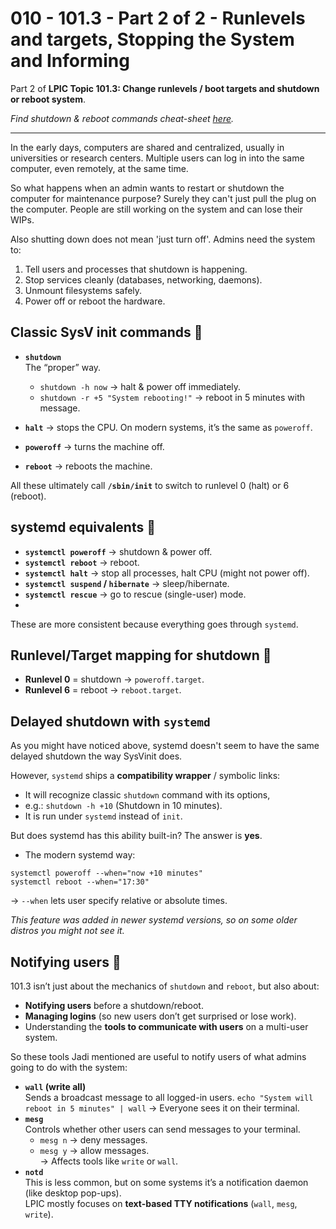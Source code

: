 # 010 - 101.3 - Part 2 of 2 - Runlevels and targets, Stopping the System and Informing
 Part 2 of **LPIC Topic 101.3: Change runlevels / boot targets and shutdown or reboot system**.

*Find shutdown & reboot commands cheat-sheet [here](./References/shutdown-commands.md).*

---

In the early days, computers are shared and centralized, usually in universities or research centers. Multiple users can log in into the same computer, even remotely, at the same time. 

So what happens when an admin wants to restart or shutdown the computer for maintenance purpose? Surely they can't just pull the plug on the computer. People are still working on the system and can lose their WIPs.

Also shutting down does not mean 'just turn off'. Admins need the system to:
1. Tell users and processes that shutdown is happening.
2. Stop services cleanly (databases, networking, daemons).
3. Unmount filesystems safely.
4. Power off or reboot the hardware.

## Classic SysV init commands 📑
- **`shutdown`**  
    The “proper” way.
    - `shutdown -h now` → halt & power off immediately.
    - `shutdown -r +5 "System rebooting!"` → reboot in 5 minutes with message.

- **`halt`** → stops the CPU. On modern systems, it’s the same as `poweroff`.    
- **`poweroff`** → turns the machine off.
- **`reboot`** → reboots the machine.

All these ultimately call **`/sbin/init`** to switch to runlevel 0 (halt) or 6 (reboot).

## systemd equivalents 📑
- **`systemctl poweroff`** → shutdown & power off.
- **`systemctl reboot`** → reboot.
- **`systemctl halt`** → stop all processes, halt CPU (might not power off).
- **`systemctl suspend` / `hibernate`** → sleep/hibernate.
- **`systemctl rescue`** → go to rescue (single-user) mode.
- 

These are more consistent because everything goes through `systemd`.

## Runlevel/Target mapping for shutdown 🔄
- **Runlevel 0** = shutdown → `poweroff.target`.
- **Runlevel 6** = reboot → `reboot.target`.

## Delayed shutdown with `systemd`
As you might have noticed above, systemd doesn't seem to have the same delayed shutdown the way SysVinit does. 

However, `systemd` ships a **compatibility wrapper** / symbolic links: 
- It will recognize classic `shutdown` command with its options, 
- e.g.: `shutdown -h +10` (Shutdown in 10 minutes). 
- It is run under `systemd` instead of `init`.

But does systemd has this ability built-in? The answer is **yes**.

- The modern systemd way:
```
systemctl poweroff --when="now +10 minutes"
systemctl reboot --when="17:30"
```    
→ `--when` lets user specify relative or absolute times. 

*This feature was added in newer systemd versions, so on some older distros you might not see it.*

## Notifying users 📣
101.3 isn’t just about the mechanics of `shutdown` and `reboot`, but also about:
- **Notifying users** before a shutdown/reboot.
- **Managing logins** (so new users don’t get surprised or lose work).
- Understanding the **tools to communicate with users** on a multi-user system.

So these tools Jadi mentioned are useful to notify users of what admins going to do with the system:
- **`wall` (write all)**  
    Sends a broadcast message to all logged-in users.
    `echo "System will reboot in 5 minutes" | wall`
    → Everyone sees it on their terminal.
- **`mesg`**  
    Controls whether other users can send messages to your terminal.
    - `mesg n` → deny messages.
    - `mesg y` → allow messages.  
        → Affects tools like `write` or `wall`.
- **`notd`**  
    This is less common, but on some systems it’s a notification daemon (like desktop pop-ups).  
    LPIC mostly focuses on **text-based TTY notifications** (`wall`, `mesg`, `write`).